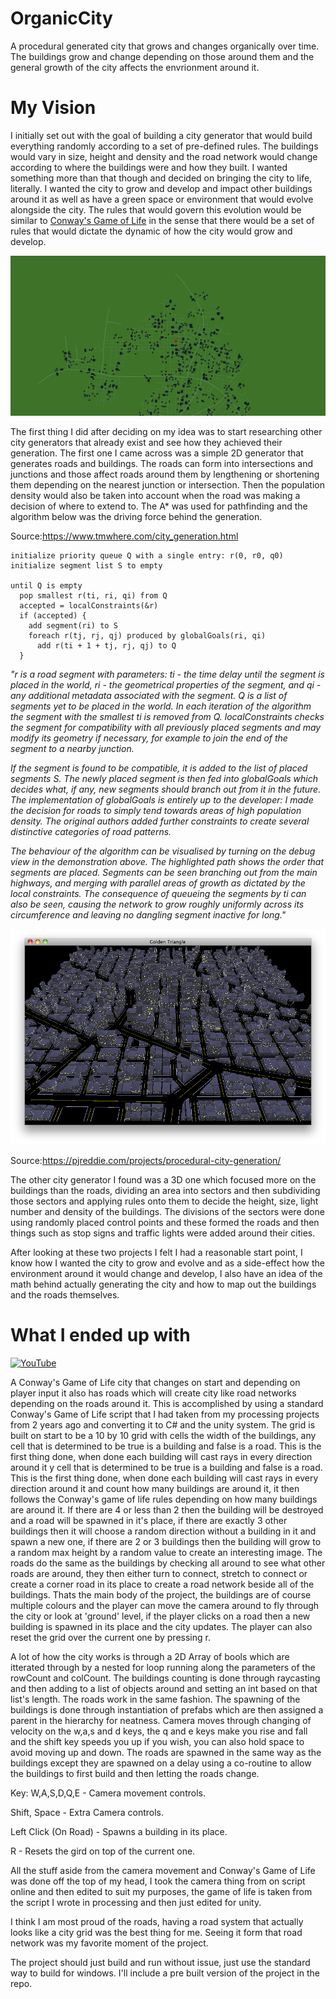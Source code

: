 # OrganicCity
A procedural generated city that grows and changes organically over time. The buildings grow and change depending on those around them and the general growth of the city affects the envrionment around it.

# My Vision
I initially set out with the goal of building a city generator that would build everything randomly according to a set of pre-defined rules. The buildings would vary in size, height and density and the road network would change according to where the buildings were and how they built. I wanted something more than that though and decided on bringing the city to life, literally. I wanted the city to grow and develop and impact other buildings around it as well as have a green space or environment that would evolve alongside the city. The rules that would govern this evolution would be similar to [Conway's Game of Life](http://www.conwaylife.com/w/index.php?title=Conway%27s_Game_of_Life) in the sense that there would be a set of rules that would dictate the dynamic of how the city would grow and develop.

![](Photos/2D%20City.png)

The first thing I did after deciding on my idea was to start researching other city generators that already exist and see how they achieved their generation. The first one I came across was a simple 2D generator that generates roads and buildings. The roads can form into intersections and junctions and those affect roads around them by lengthening or shortening them depending on the nearest junction or intersection. Then the population density would also be taken into account when the road was making a decision of where to extend to. The A* was used for pathfinding and the algorithm below was the driving force behind the generation.

Source:https://www.tmwhere.com/city_generation.html

```
initialize priority queue Q with a single entry: r(0, r0, q0)
initialize segment list S to empty

until Q is empty
  pop smallest r(ti, ri, qi) from Q
  accepted = localConstraints(&r)
  if (accepted) {
    add segment(ri) to S
    foreach r(tj, rj, qj) produced by globalGoals(ri, qi)
      add r(ti + 1 + tj, rj, qj) to Q
  }
  ```
  *"r is a road segment with parameters: ti - the time delay until the segment is placed in the world, ri - the geometrical properties of the segment, and qi - any additional metadata associated with the segment. Q is a list of segments yet to be placed in the world. In each iteration of the algorithm the segment with the smallest ti is removed from Q. localConstraints checks the segment for compatibility with all previously placed segments and may modify its geometry if necessary, for example to join the end of the segment to a nearby junction.*

*If the segment is found to be compatible, it is added to the list of placed segments S. The newly placed segment is then fed into globalGoals which decides what, if any, new segments should branch out from it in the future. The implementation of globalGoals is entirely up to the developer: I made the decision for roads to simply tend towards areas of high population density. The original authors added further constraints to create several distinctive categories of road patterns.*

*The behaviour of the algorithm can be visualised by turning on the debug view in the demonstration above. The highlighted path shows the order that segments are placed. Segments can be seen branching out from the main highways, and merging with parallel areas of growth as dictated by the local constraints. The consequence of queueing the segments by ti can also be seen, causing the network to grow roughly uniformly across its circumference and leaving no dangling segment inactive for long."*

![City](Photos/City.png)

Source:https://pjreddie.com/projects/procedural-city-generation/
  
The other city generator I found was a 3D one which focused more on the buildings than the roads, dividing an area into sectors and then subdividing those sectors and applying rules onto them to decide the height, size, light number and density of the buildings. The divisions of the sectors were done using randomly placed control points and these formed the roads and then things such as stop signs and traffic lights were added around their cities.

After looking at these two projects I felt I had a reasonable start point, I know how I wanted the city to grow and evolve and as a side-effect how the environment around it would change and develop, I also have an idea of the math behind actually generating the city and how to map out the buildings and the roads themselves.

# What I ended up with

[![YouTube](http://img.youtube.com/vi/wGDGcoQ-gQ0/0.jpg)](https://youtu.be/wGDGcoQ-gQ0)

A Conway's Game of Life city that changes on start and depending on player input it also has roads which will create city like road networks depending on the roads around it. This is accomplished by using a standard Conway's Game of Life script that I had taken from my processing projects from 2 years ago and converting it to C# and the unity system. The grid is built on start to be a 10 by 10 grid with cells the width of the buildings, any cell that is determined to be true is a building and false is a road. This is the first thing done, when done each building will cast rays in every direction around it y cell that is determined to be true is a building and false is a road. This is the first thing done, when done each building will cast rays in every direction around it and count how many buildings are around it, it then follows the Conway's game of life rules depending on how many buildings are around it. If there are 4 or less than 2 then the building will be destroyed and a road will be spawned in it's place, if there are exactly 3 other buildings then it will choose a random direction without a building in it and spawn a new one, if there are 2 or 3 buildings then the building will grow to a random max height by a random value to create an interesting image. The roads do the same as the buildings by checking all around to see what other roads are around, they then either turn to connect, stretch to connect or create a corner road in its place to create a road network beside all of the buildings. Thats the main body of the project, the buildings are of course multiple colours and the player can move the camera around to fly through the city or look at 'ground' level, if the player clicks on a road then a new building is spawned in its place and the city updates. The player can also reset the grid over the current one by pressing r.

A lot of how the city works is through a 2D Array of bools which are itterated through by a nested for loop running along the parameters of the rowCount and colCount. The buildings counting is done through raycasting and then adding to a list of objects around and setting an int based on that list's length. The roads work in the same fashion. The spawning of the buildings is done through instantiation of prefabs which are then assigned a parent in the hierarchy for neatness. Camera moves through changing of velocity on the w,a,s and d keys, the q and e keys make you rise and fall and the shift key speeds you up if you wish, you can also hold space to avoid moving up and down. The roads are spawned in the same way as the buildings except they are spawned on a delay using a co-routine to allow the buildings to first build and then letting the roads change.

Key:
W,A,S,D,Q,E - Camera movement controls.

Shift, Space - Extra Camera controls.

Left Click (On Road) - Spawns a building in its place.

R - Resets the gird on top of the current one.

All the stuff aside from the camera movement and Conway's Game of Life was done off the top of my head, I took the camera thing from on script online and then edited to suit my purposes, the game of life is taken from the script I wrote in processing and then just edited for unity. 

I think I am most proud of the roads, having a road system that actually looks like a city grid was the best thing for me. Seeing it form that road network was my favorite moment of the project.

The project should just build and run without issue, just use the standard way to build for windows. I'll include a pre built version of the project in the repo.
